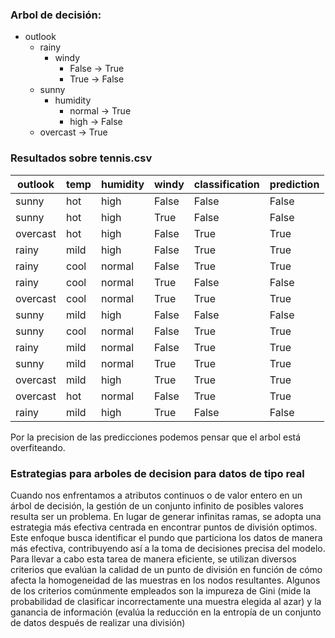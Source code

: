 ### Arbol de decisión: 

- outlook
    - rainy
        -  windy
            - False -> True
            - True -> False
    - sunny
        - humidity
            - normal -> True
            - high -> False
  - overcast -> True

### Resultados sobre tennis.csv

| outlook  | temp | humidity | windy | classification | prediction |
|----------|------|----------|-------|-----------------|------------|
| sunny    | hot  | high     | False | False           | False      |
| sunny    | hot  | high     | True  | False           | False      |
| overcast | hot  | high     | False | True            | True       |
| rainy    | mild | high     | False | True            | True       |
| rainy    | cool | normal   | False | True            | True       |
| rainy    | cool | normal   | True  | False           | False      |
| overcast | cool | normal   | True  | True            | True       |
| sunny    | mild | high     | False | False           | False      |
| sunny    | cool | normal   | False | True            | True       |
| rainy    | mild | normal   | False | True            | True       |
| sunny    | mild | normal   | True  | True            | True       |
| overcast | mild | high     | True  | True            | True       |
| overcast | hot  | normal   | False | True            | True       |
| rainy    | mild | high     | True  | False           | False      |

Por la precision de las predicciones podemos pensar que el arbol está overfiteando.

### Estrategias para arboles de decision para datos de tipo real

Cuando nos enfrentamos a atributos continuos o de valor entero en un árbol de decisión, la gestión de un conjunto infinito de posibles valores resulta ser un problema. En lugar de generar infinitas ramas, se adopta una estrategia más efectiva centrada en encontrar puntos de división optimos. Este enfoque busca identificar el pundo que particiona los datos de manera más efectiva, contribuyendo así a la toma de decisiones precisa del modelo. Para llevar a cabo esta tarea de manera eficiente, se utilizan diversos criterios que evalúan la calidad de un punto de división en función de cómo afecta la homogeneidad de las muestras en los nodos resultantes. Algunos de los criterios comúnmente empleados son la impureza de Gini (mide la probabilidad de clasificar incorrectamente una muestra elegida al azar) y la ganancia de información (evalúa la reducción en la entropía de un conjunto de datos después de realizar una división) 